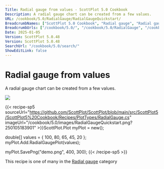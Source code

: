```yaml
---
Title: Radial gauge from values - ScottPlot 5.0 Cookbook
Description: A radial gauge chart can be created from a few values.
URL: /cookbook/5.0/RadialGauge/RadialGaugeQuickstart/
BreadcrumbNames: ["ScottPlot 5.0 Cookbook", "Radial gauge", "Radial gauge from values"]
BreadcrumbUrls: ["/cookbook/5.0/", "/cookbook/5.0/RadialGauge", "/cookbook/5.0/RadialGauge/RadialGaugeQuickstart"]
Date: 2025-01-05
Version: ScottPlot 5.0.48
Version: ScottPlot 5.0.48
SearchUrl: "/cookbook/5.0/search/"
ShowEditLink: false
---
```



<div class='d-flex align-items-center mt-5'>
<h1 class='me-2 text-dark my-0 border-0'>Radial gauge from values</h1>
</div>

A radial gauge chart can be created from a few values.

[![](/cookbook/5.0/images/RadialGaugeQuickstart.png?250105183901)](/cookbook/5.0/images/RadialGaugeQuickstart.png?250105183901)

{{< recipe-sp5 sourceUrl="https://github.com/ScottPlot/ScottPlot/blob/main/src/ScottPlot5/ScottPlot5%20Cookbook/Recipes/PlotTypes/RadialGauge.cs" imageUrl="/cookbook/5.0/images/RadialGaugeQuickstart.png?250105183901" >}}ScottPlot.Plot myPlot = new();

double[] values = { 100, 80, 65, 45, 20 };
myPlot.Add.RadialGaugePlot(values);

myPlot.SavePng("demo.png", 400, 300);
{{< /recipe-sp5 >}}

<div class='my-5 text-center'>This recipe is one of many in the <a href='/cookbook/5.0/RadialGauge'>Radial gauge</a> category</div>


